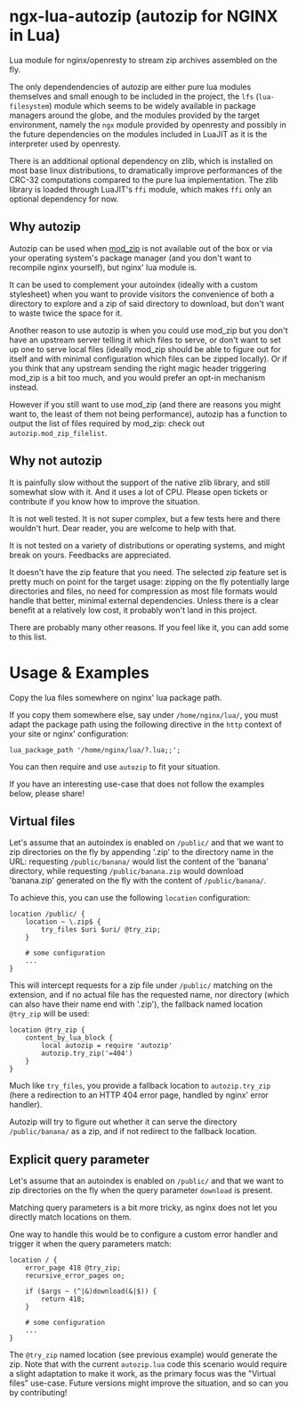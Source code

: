 # ngx-lua-autozip (autozip for NGINX in Lua)

Lua module for nginx/openresty to stream zip archives assembled on the fly.

The only dependendencies of autozip are either pure lua modules themselves and
small enough to be included in the project, the `lfs` (`lua-filesystem`) module
which seems to be widely available in package managers around the globe, and
the modules provided by the target environment, namely the `ngx` module
provided by openresty and possibly in the future dependencies on the modules
included in LuaJIT as it is the interpreter used by openresty.

There is an additional optional dependency on zlib, which is installed on most
base linux distributions, to dramatically improve performances of the CRC-32
computations compared to the pure lua implementation. The zlib library is loaded
through LuaJIT's `ffi` module, which makes `ffi` only an optional dependency for
now.

## Why autozip

Autozip can be used when [mod_zip] is not available out of the box or via your
operating system's package manager (and you don't want to recompile nginx
yourself), but nginx' lua module is.

It can be used to complement your autoindex (ideally with a custom stylesheet)
when you want to provide visitors the convenience of both a directory to explore
and a zip of said directory to download, but don't want to waste twice the space
for it.

Another reason to use autozip is when you could use mod_zip but you don't have
an upstream server telling it which files to serve, or don't want to set up one
to serve local files (ideally mod_zip should be able to figure out for itself
and with minimal configuration which files can be zipped locally). Or if you
think that any upstream sending the right magic header triggering mod_zip is a
bit too much, and you would prefer an opt-in mechanism instead.

However if you still want to use mod_zip (and there are reasons you might want
to, the least of them not being performance), autozip has a function to output
the list of files required by mod_zip: check out `autozip.mod_zip_filelist`.

## Why not autozip

It is painfully slow without the support of the native zlib library, and still
somewhat slow with it. And it uses a lot of CPU. Please open tickets or
contribute if you know how to improve the situation.

It is not well tested. It is not super complex, but a few tests here and there
wouldn't hurt. Dear reader, you are welcome to help with that.

It is not tested on a variety of distributions or operating systems, and might
break on yours. Feedbacks are appreciated.

It doesn't have the zip feature that you need. The selected zip feature set is
pretty much on point for the target usage: zipping on the fly potentially large
directories and files, no need for compression as most file formats would
handle that better, minimal external dependencies. Unless there is a clear
benefit at a relatively low cost, it probably won't land in this project.

There are probably many other reasons. If you feel like it, you can add some to
this list.


# Usage & Examples

Copy the lua files somewhere on nginx' lua package path.

If you copy them somewhere else, say under `/home/nginx/lua/`, you must adapt
the package path using the following directive in the `http` context of your
site or nginx' configuration:

    lua_package_path '/home/nginx/lua/?.lua;;';

You can then require and use `autozip` to fit your situation.

If you have an interesting use-case that does not follow the examples below,
please share!

## Virtual files

Let's assume that an autoindex is enabled on `/public/` and that we want to zip
directories on the fly by appending '.zip' to the directory name in the URL:
requesting `/public/banana/` would list the content of the 'banana' directory,
while requesting `/public/banana.zip` would download 'banana.zip' generated on
the fly with the content of `/public/banana/`.

To achieve this, you can use the following `location` configuration:

    location /public/ {
        location ~ \.zip$ {
            try_files $uri $uri/ @try_zip;
        }

        # some configuration
        ...
    }

This will intercept requests for a zip file under `/public/` matching on the
extension, and if no actual file has the requested name, nor directory (which
can also have their name end with '.zip'), the fallback named location
`@try_zip` will be used:

    location @try_zip {
        content_by_lua_block {
            local autozip = require 'autozip'
            autozip.try_zip('=404')
        }
    }

Much like `try_files`, you provide a fallback location to `autozip.try_zip`
(here a redirection to an HTTP 404 error page, handled by nginx' error handler).

Autozip will try to figure out whether it can serve the directory
`/public/banana/` as a zip, and if not redirect to the fallback location.

## Explicit query parameter

Let's assume that an autoindex is enabled on `/public/` and that we want to zip
directories on the fly when the query parameter `download` is present.

Matching query parameters is a bit more tricky, as nginx does not let you
directly match locations on them.

One way to handle this would be to configure a custom error handler and trigger
it when the query parameters match:

    location / {
        error_page 418 @try_zip;
        recursive_error_pages on;

        if ($args ~ (^|&)download(&|$)) {
            return 418;
        }

        # some configuration
        ...
    }

The `@try_zip` named location (see previous example) would generate the zip.
Note that with the current `autozip.lua` code this scenario would require a
slight adaptation to make it work, as the primary focus was the "Virtual files"
use-case. Future versions might improve the situation, and so can you by
contributing!




[mod_zip]: https://www.nginx.com/resources/wiki/modules/zip/
